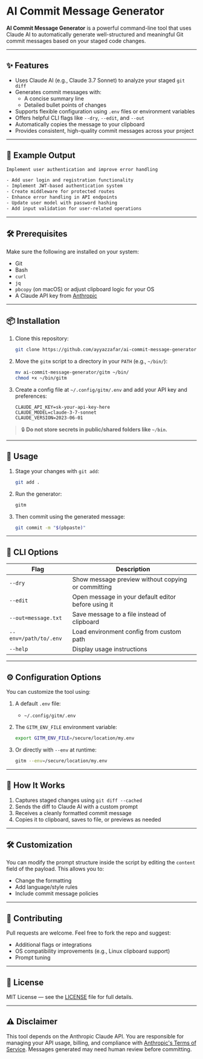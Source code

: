 
# AI Commit Message Generator

**AI Commit Message Generator** is a powerful command-line tool that uses Claude AI to automatically generate well-structured and meaningful Git commit messages based on your staged code changes.

---

## ✨ Features

- Uses Claude AI (e.g., Claude 3.7 Sonnet) to analyze your staged `git diff`
- Generates commit messages with:
  - A concise summary line
  - Detailed bullet points of changes
- Supports flexible configuration using `.env` files or environment variables
- Offers helpful CLI flags like `--dry`, `--edit`, and `--out`
- Automatically copies the message to your clipboard
- Provides consistent, high-quality commit messages across your project

---

## 🧪 Example Output

```txt
Implement user authentication and improve error handling

- Add user login and registration functionality
- Implement JWT-based authentication system
- Create middleware for protected routes
- Enhance error handling in API endpoints
- Update user model with password hashing
- Add input validation for user-related operations
````

---

## 🛠 Prerequisites

Make sure the following are installed on your system:

* Git
* Bash
* `curl`
* `jq`
* `pbcopy` (on macOS) or adjust clipboard logic for your OS
* A Claude API key from [Anthropic](https://www.anthropic.com)

---

## 📦 Installation

1. Clone this repository:

   ```bash
   git clone https://github.com/ayyazzafar/ai-commit-message-generator.git
   ```

2. Move the `gitm` script to a directory in your `PATH` (e.g., `~/bin/`):

   ```bash
   mv ai-commit-message-generator/gitm ~/bin/
   chmod +x ~/bin/gitm
   ```

3. Create a config file at `~/.config/gitm/.env` and add your API key and preferences:

   ```dotenv
   CLAUDE_API_KEY=sk-your-api-key-here
   CLAUDE_MODEL=claude-3-7-sonnet
   CLAUDE_VERSION=2023-06-01
   ```

> 🔒 **Do not store secrets in public/shared folders like `~/bin`.**

---

## 🚀 Usage

1. Stage your changes with `git add`:

   ```bash
   git add .
   ```

2. Run the generator:

   ```bash
   gitm
   ```

3. Then commit using the generated message:

   ```bash
   git commit -m "$(pbpaste)"
   ```

---

## 🧰 CLI Options

| Flag                  | Description                                         |
| --------------------- | --------------------------------------------------- |
| `--dry`               | Show message preview without copying or committing  |
| `--edit`              | Open message in your default editor before using it |
| `--out=message.txt`   | Save message to a file instead of clipboard         |
| `--env=/path/to/.env` | Load environment config from custom path            |
| `--help`              | Display usage instructions                          |

---

## ⚙️ Configuration Options

You can customize the tool using:

1. A default `.env` file:

   * `~/.config/gitm/.env`

2. The `GITM_ENV_FILE` environment variable:

   ```bash
   export GITM_ENV_FILE=/secure/location/my.env
   ```

3. Or directly with `--env` at runtime:

   ```bash
   gitm --env=/secure/location/my.env
   ```

---

## 🧠 How It Works

1. Captures staged changes using `git diff --cached`
2. Sends the diff to Claude AI with a custom prompt
3. Receives a cleanly formatted commit message
4. Copies it to clipboard, saves to file, or previews as needed

---

## 🛠 Customization

You can modify the prompt structure inside the script by editing the `content` field of the payload. This allows you to:

* Change the formatting
* Add language/style rules
* Include commit message policies

---

## 🤝 Contributing

Pull requests are welcome. Feel free to fork the repo and suggest:

* Additional flags or integrations
* OS compatibility improvements (e.g., Linux clipboard support)
* Prompt tuning

---

## 📄 License

MIT License — see the [LICENSE](LICENSE) file for full details.

---

## ⚠️ Disclaimer

This tool depends on the Anthropic Claude API. You are responsible for managing your API usage, billing, and compliance with [Anthropic's Terms of Service](https://www.anthropic.com/legal/terms-of-service). Messages generated may need human review before committing.


